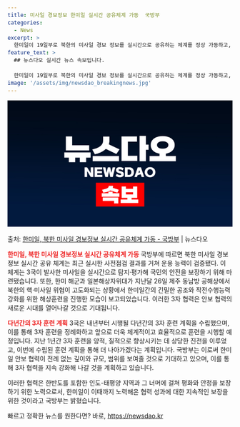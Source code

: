 ```yaml
---
title: 미사일 경보정보 한미일 실시간 공유체계 가동  국방부
categories:
  - News
excerpt: >
  한미일이 19일부로 북한의 미사일 경보 정보를 실시간으로 공유하는 체계를 정상 가동하고, 다년간의 3자 훈련…
feature_text: >
  ## 뉴스다오 실시간 뉴스 속보입니다.

  한미일이 19일부로 북한의 미사일 경보 정보를 실시간으로 공유하는 체계를 정상 가동하고, 다년간의 3자 훈련…
image: '/assets/img/newsdao_breakingnews.jpg'
---
```


![뉴스다오 속보](/assets/img/newsdao_breakingnews.jpg)

<p>출처: <a href="https://newsdao.kr/2837" rel="dofollow">한미일, 북한 미사일 경보정보 실시간 공유체계 가동 - 국방부</a> | 뉴스다오</p>

<b><span style="color: #ee2323;">한미일, 북한 미사일 경보정보 실시간 공유체계 가동</span></b>
국방부에 따르면 북한 미사일 경보 정보 실시간 공유 체계는 최근 실시한 사전점검 결과를 거쳐 운용 능력이 검증됐다. 이 체계는 3국이 발사한 미사일을 실시간으로 탐지·평가해 국민의 안전을 보장하기 위해 마련됐습니다. 또한, 한미 해군과 일본해상자위대가 지난달 26일 제주 동남방 공해상에서 북한의 핵·미사일 위협이 고도화되는 상황에서 한미일간의 긴밀한 공조와 작전수행능력 강화를 위한 해상훈련을 진행한 모습이 보고되었습니다. 이러한 3자 협력은 안보 협력의 새로운 시대를 열어나갈 것으로 기대됩니다.

<b><span style="color: #ee2323;">다년간의 3자 훈련 계획</span></b>
3국은 내년부터 시행될 다년간의 3자 훈련 계획을 수립했으며, 이를 통해 3자 훈련을 정례화하고 앞으로 더욱 체계적이고 효율적으로 훈련을 시행할 예정입니다. 지난 1년간 3자 훈련을 양적, 질적으로 향상시키는 데 상당한 진전을 이루었고, 이번에 수립된 훈련 계획을 통해 더 나아가겠다는 계획입니다. 국방부는 이로써 한미일 안보 협력이 전례 없는 깊이와 규모, 범위를 보여줄 것으로 기대하고 있으며, 이를 통해 3자 협력을 지속 강화해 나갈 것을 계획하고 있습니다.

이러한 협력은 한반도를 포함한 인도-태평양 지역과 그 너머에 걸쳐 평화와 안정을 보장하기 위한 노력으로서, 한미일이 이때까지 노력해온 협력 성과에 대한 지속적인 보장을 위한 것이라고 국방부는 밝혔습니다. 

빠르고 정확한 뉴스를 원한다면? 바로, <a href="https://newsdao.kr" rel="dofollow">https://newsdao.kr</a>


    
